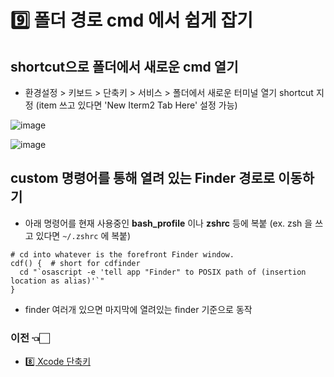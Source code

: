 # :nine: 폴더 경로 cmd 에서 쉽게 잡기

## shortcut으로 폴더에서 새로운 cmd 열기

- 환경설정 > 키보드 > 단축키 > 서비스 > 폴더에서 새로운 터미널 열기 shortcut 지정 (item 쓰고 있다면 'New Iterm2 Tab Here' 설정 가능)

![image](https://user-images.githubusercontent.com/20410193/133589360-4b19142f-b68b-42f5-b8fe-f8096bd4682b.png)

![image](https://user-images.githubusercontent.com/20410193/133589399-654f05a5-c1f2-46f2-ac1d-d474623da0e8.png)

## custom 명령어를 통해 열려 있는 Finder 경로로 이동하기  

- 아래 명령어를 현재 사용중인 **bash_profile** 이나 **zshrc** 등에 복붙 (ex. zsh 을 쓰고 있다면 `~/.zshrc` 에 복붙)

```
# cd into whatever is the forefront Finder window.
cdf() {  # short for cdfinder
  cd "`osascript -e 'tell app "Finder" to POSIX path of (insertion location as alias)'`"
}
```

- finder 여러개 있으면 마지막에 열려있는 finder 기준으로 동작

### 이전 👈🏻
- [8️⃣ Xcode 단축키](https://github.com/sujinnaljin/Improving_Productivity/blob/main/contents/xcodeShortcuts.md)
